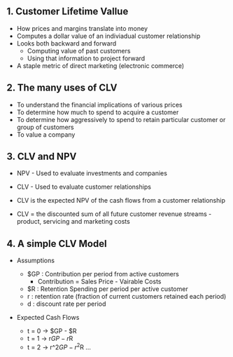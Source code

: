 ## 1. Customer Lifetime Vallue

- How prices and margins translate into money
- Computes a dollar value of an indiviadual customer relationship
- Looks both backward and forward
    - Computing value of past customers
    - Using that information to project forward
- A staple metric of direct marketing (electronic commerce)

## 2. The many uses of CLV

- To understand the financial implications of various prices
- To determine how much to spend to acquire a customer
- To determine how aggressively to spend to retain particular customer or group of customers
- To value a company

## 3. CLV and NPV

- NPV - Used to evaluate investments and companies
- CLV - Used to evaluate customer relationships
- CLV is the expected NPV of the cash flows from a customer relationship

- CLV = the discounted sum of all future customer revenue streams - product, servicing and marketing costs

## 4. A simple CLV Model

- Assumptions
    - $GP : Contribution per period from active customers
        - Contribution = Sales Price - Vairable Costs
    - $R : Retention Spending per period per active customer
    - r : retention rate (fraction of current customers retained each period)
    - d : discount rate per period

- Expected Cash Flows
    - t = 0 -> $GP - $R
    - t = 1 -> r$GP - r$R
    - t = 2 -> r^2$GP - r^2$R
    ...